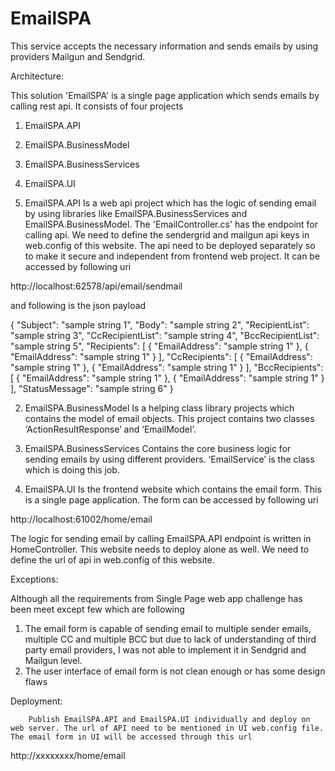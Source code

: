 # EmailSPA
This service accepts the necessary information and sends emails by using providers Mailgun and Sendgrid.

Architecture:

This solution 'EmailSPA' is a single page application which sends emails by calling rest api. It consists of four projects

1) EmailSPA.API
2) EmailSPA.BusinessModel
3) EmailSPA.BusinessServices
4) EmailSPA.UI


1)	EmailSPA.API 
		Is a web api project which has the logic of sending email by using libraries like EmailSPA.BusinessServices and EmailSPA.BusinessModel. The 'EmailController.cs' has the endpoint for calling api. We need to define the sendergrid and mailgun api keys in web.config of this website.
The api need to be deployed separately so to make it secure and independent from frontend web project. It can be accessed by following uri

http://localhost:62578/api/email/sendmail

 and following is the json payload

{
  "Subject": "sample string 1",
  "Body": "sample string 2",
  "RecipientList": "sample string 3",
  "CcRecipientList": "sample string 4",
  "BccRecipientList": "sample string 5",
  "Recipients": [
    {
      "EmailAddress": "sample string 1"
    },
    {
      "EmailAddress": "sample string 1"
    }
  ],
  "CcRecipients": [
    {
      "EmailAddress": "sample string 1"
    },
    {
      "EmailAddress": "sample string 1"
    }
  ],
  "BccRecipients": [
    {
      "EmailAddress": "sample string 1"
    },
    {
      "EmailAddress": "sample string 1"
    }
  ],
  "StatusMessage": "sample string 6"
}


2)	EmailSPA.BusinessModel
				Is a helping class library projects which contains the model of email objects. This project contains two classes ‘ActionResultResponse’ and ‘EmailModel’.


3)	EmailSPA.BusinessServices
Contains the core business logic for sending emails by using different providers. ‘EmailService’ is the class which is doing this job.

4)	EmailSPA.UI
Is the frontend website which contains the email form. This is a single page application. The form can be accessed by following uri

http://localhost:61002/home/email

The logic for sending email by calling EmailSPA.API endpoint is written in HomeController. This website needs to deploy alone as well. We need to define the url of api in web.config of this website.

Exceptions:

Although all the requirements from Single Page web app challenge has been meet except few which are following

1)	The email form is capable of sending email to multiple sender emails, multiple CC and multiple BCC but due to lack of understanding of third party email providers, I was not able to implement it in Sendgrid and Mailgun level.
2)	The user interface of email form is not clean enough or has some design flaws



Deployment:
		
		Publish EmailSPA.API and EmailSPA.UI individually and deploy on web server. The url of API need to be mentioned in UI web.config file. The email form in UI will be accessed through this url

http://xxxxxxxx/home/email

